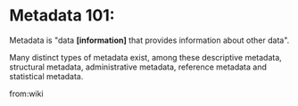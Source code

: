 # Metadata 101:


Metadata is "data **[information]** that provides information about other data". 

Many distinct types of metadata exist, among these descriptive metadata, structural metadata, administrative metadata, reference metadata and statistical metadata.

from:wiki
